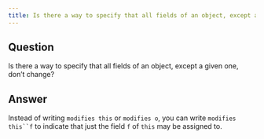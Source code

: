 ```yaml
---
title: Is there a way to specify that all fields of an object, except a given one, don’t change?
---
```


## Question

Is there a way to specify that all fields of an object, except a given one, don’t change?

## Answer

Instead of writing `modifies this` or `modifies o`, you can write `modifies this``f`
to indicate that just the field `f` of `this` may be assigned to.
